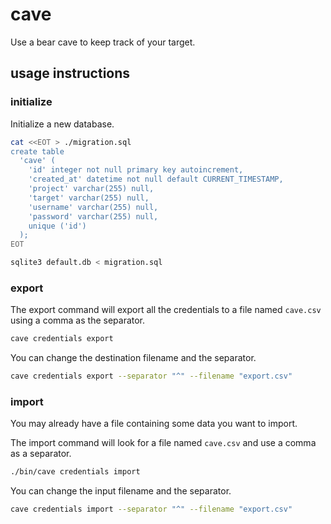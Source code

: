 # cave

Use a bear cave to keep track of your target.

## usage instructions

### initialize

Initialize a new database.

```bash
cat <<EOT > ./migration.sql
create table
  'cave' (
    'id' integer not null primary key autoincrement,
    'created_at' datetime not null default CURRENT_TIMESTAMP,
    'project' varchar(255) null,
    'target' varchar(255) null,
    'username' varchar(255) null,
    'password' varchar(255) null,
    unique ('id')
  );
EOT

sqlite3 default.db < migration.sql
```

### export

The export command will export all the credentials to a file named `cave.csv`
using a comma as the separator.

```bash
cave credentials export
```

You can change the destination filename and the separator.

```bash
cave credentials export --separator "^" --filename "export.csv"
```

### import

You may already have a file containing some data you want to import.

The import command will look for a file named `cave.csv` and use a comma as a
separator.

```bash
./bin/cave credentials import
```

You can change the input filename and the separator.

```bash
cave credentials import --separator "^" --filename "export.csv"
```

